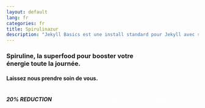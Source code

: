 ```yaml
---
layout: default
lang: fr
categories: fr
title: Spirulinazur
description: "Jekyll Basics est une install standard pour Jekyll avec support multilingue (et Jekyll+ CMS)."
---
```


<div class="text-color">

  <h3> Spiruline,  la superfood pour booster votre <br> énergie toute la journée.</h3>

  <h4> Laissez nous prendre soin de vous. </h4>

</div>


<div class="random" style='display: flex;   flex-direction: row;'>

  <h6 id="discount-text"> <strong> 20% REDUCTION </strong> <em style='color: white;'>   au lancement pour les abonnés à la newsletter ! </em>   </h6>

</div>
